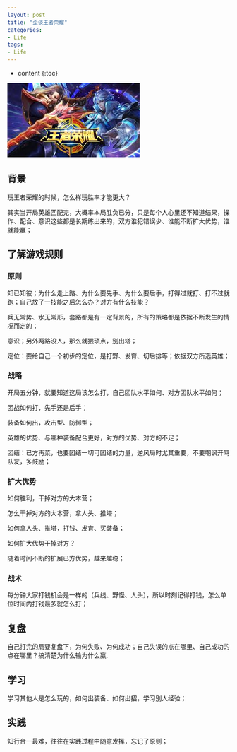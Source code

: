 ```yaml
---
layout: post
title: "歪谈王者荣耀"
categories: 
- Life
tags:
- Life
---
```


* content
{:toc}

![king-of-glory](/css/pics/2019-09-12-king-of-glory.jpeg)

## 背景

玩王者荣耀的时候，怎么样玩胜率才能更大？

其实当开局英雄匹配完，大概率本局胜负已分，只是每个人心里还不知道结果，操作、配合、意识这些都是长期练出来的，双方谁犯错误少、谁能不断扩大优势，谁就能赢；

## 了解游戏规则

### 原则

知已知彼；为什么走上路、为什么要先手、为什么要后手，打得过就打、打不过就跑；自己放了一技能之后怎么办？对方有什么技能？

兵无常势、水无常形，套路都是有一定背景的，所有的策略都是依据不断发生的情况而定的；

意识；另外两路没人，那么就猥琐点，别出塔；

定位：要给自己一个初步的定位，是打野、发育、切后排等；依据双方所选英雄；

### 战略

开局五分钟，就要知道这局该怎么打，自己团队水平如何、对方团队水平如何；

团战如何打，先手还是后手；

装备如何出，攻击型、防御型；

英雄的优势、与哪种装备配合更好，对方的优势、对方的不足；

团结：已方再菜，也要团结一切可团结的力量，逆风局时尤其重要，不要嘲讽开骂队友，多鼓励；


### 扩大优势

如何胜利，干掉对方的大本营；

怎么干掉对方的大本营，拿人头、推塔；

如何拿人头、推塔，打钱、发育、买装备；

如何扩大优势干掉对方？

随着时间不断的扩展已方优势，越来越稳；

### 战术

每分钟大家打钱机会是一样的（兵线、野怪、人头），所以时刻记得打钱，怎么单位时间内打钱最多就怎么打；

## 复盘

自己打完的局要复盘下，为何失败、为何成功；自己失误的点在哪里、自己成功的点在哪里？搞清楚为什么输为什么赢.

## 学习

学习其他人是怎么玩的，如何出装备、如何出招，学习别人经验；

## 实践

知行合一最难，往往在实践过程中随意发挥，忘记了原则；


